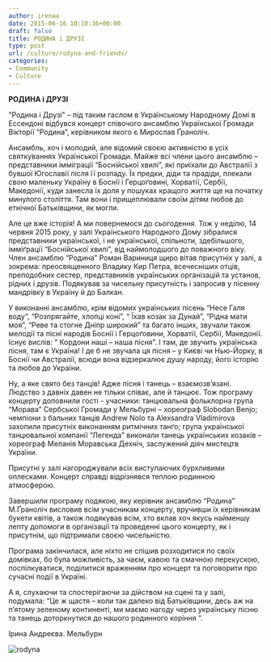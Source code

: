 ```yaml
---
author: irenaa
date: 2015-06-16 10:10:36+00:00
draft: false
title: РОДИНА і ДРУЗІ
type: post
url: /culture/rodyna-and-friends/
categories:
- Community
- Culture
---
```


**РОДИНА і ДРУЗІ**


"Родина і Друзі" – під таким гаслом в Українському Народному Домі в Ессендоні відбувся концерт співочого ансамблю Української Громади Вікторії “Родина”, керівником якого є Мирослав Ґраноліч.

Ансамбль, хоч і молодий, але відомий своєю активністю в усіх святкуваннях Української Громади. Майже всі члени цього ансамблю – представники імміграції “Боснійської хвилі”, які приїхали до Австралії з бувшої Югославії після її розпаду. Їх предки, діди та прадіди, плекали свою маленьку Україну в Боснії і Герцоґовині, Хорватії, Сербії, Македонії, куди занесла їх доля у пошуках кращого життя ще на початку минулого століття. Там вони і прищеплювали своїм дітям любов до етнічної Батьківщини, як могли.

Але це вже історія! А ми повернемося до сьогодення. Тож у неділю, 14 червня 2015 року, у залі Українського Народного Дому зібралися представники української, і не української, спільноти, здебільшого, імміґрації “Боснійської хвилі”, від наймолодшого до поважного віку. Член ансамблю “Родина” Роман Вариниця щиро вітав присутніх у залі, а зокрема: преосвященного Владику Кир Петра, всечесніших отців, преподобних сестер, представників українських організацій та установ, рідних і друзів. Подякував за чисельну присутність і запросив у пісенну мандрівку в Україну й до Балкан.

У виконанні ансамблю, крім відомих українських пісень “Несе Галя воду“, “Розпрягайте, хлопці коні”, “ Їхав козак за Дунай”, “Рідна мати моя”, “Реве та стогне Дніпр широкий” та багато інших, звучали також мелодії та пісні народів Боснії і Герцоґовини, Хорватії, Сербії, Македонії. Існує вислів: “ Кордони наші – наша пісня”. І там, де звучить українська пісня, там є Україна! І де б не звучала ця пісня – у Києві чи Нью-Йорку, в Боснії чи Австралії, всюди вона відзеркалює душу народу, його історію та любов до України.

Ну, а яке свято без танців! Адже пісня і танець – взаємозв’язані. Людство з давніх давен не тільки співає, але й танцює. Тож програму концерту доповнили гoсті - учасники: танцювальна фольклорна група “Морава” Сербської Громади у Мельбyрні – хореограф Slobodan Benjo; чемпіони з бальних танців Andrew Nolo тa Alexsandra Vladimirova захопили присутніх виконанням ритмічних танґо; група української танцювальної компанії “Легенда” виконали танець українських козаків – хореограф Меланія Моравська Дехніч, заслужений діяч мистецтв України.

Присутні у залі нагороджували всіх виступаючих бурхливими оплесками. Концерт справді відрізнявся теплою родинною атмосферою.

Завершили програму подякою, яку керівник ансамблю “Родина” М.Ґраноліч висловив всім учасникам концерту, вручивши їх керівникам букети квітів, а також подякував всім, хто вклав хоч якусь найменшу лепту допомоги в організації та проведенні цього концерту, як і присутнім, що підтримали своєю чисельністю.

Програма закінчилася, але ніхто не спішив розходитися по своїх домівках, бо була можливість, за чаєм, кавою та смачною перекускою, поспілкуватися, поділитися враженням про концерт та поговорити про сучасні події в Україні.

А я, слухаючи та спостерігаючи за дійством на сцені та у залі, подумала: “Це ж щастя – коли так далеко від Батьківщини, десь аж на п’ятому зеленому континенті, ми маємо нагоду через українську пісню та танець доторкнутися до нашого родинного коріння “.


Ірина Андреєва. Мельбурн




![rodyna](http://www.ozeukes.com/wp-content/uploads/2015/06/rodyna.jpg)

